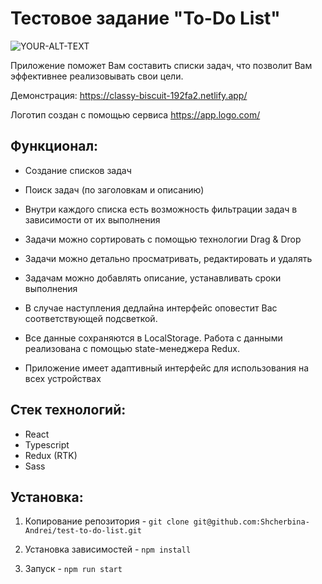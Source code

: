 # Тестовое задание "To-Do List"

<img alt="YOUR-ALT-TEXT" src="https://3.downloader.disk.yandex.ru/preview/4995ab1c88e5bf0a0b971d3a5353674ded56baf094bf7422811dcdeeeef40bfe/inf/c44i5Lq9-oioDwqsQXrJoM1PvUzBU9mrosWMoAhvMd409Lo1gsBw4fSBtmYcPYcbhINC3iMKEubt0zX5gOlnXw%3D%3D?uid=1765203207&filename=list-page.png&disposition=inline&hash=&limit=0&content_type=image%2Fpng&owner_uid=1765203207&tknv=v2&size=1920x940">

Приложение поможет Вам составить списки задач, что позволит Вам эффективнее реализовывать свои цели.

Демонстрация: https://classy-biscuit-192fa2.netlify.app/

Логотип создан с помощью сервиса https://app.logo.com/

## Функционал:

* Создание списков задач

* Поиск задач (по заголовкам и описанию)

* Внутри каждого списка есть возможность фильтрации задач в зависимости от их выполнения

* Задачи можно сортировать с помощью технологии Drag & Drop

* Задачи можно детально просматривать, редактировать и удалять

* Задачам можно добавлять описание, устанавливать сроки выполнения

* В случае наступления дедлайна интерфейс оповестит Вас соответствующей подсветкой.

* Все данные сохраняются в LocalStorage. Работа с данными реализована с помощью state-менеджера Redux.

* Приложение имеет адаптивный интерфейс для использования на всех устройствах

## Стек технологий:

* React
* Typescript
* Redux (RTK)
* Sass

## Установка:

1. Копирование репозитория - `git clone git@github.com:Shcherbina-Andrei/test-to-do-list.git`

2. Установка зависимостей - `npm install`

3. Запуск - `npm run start`
